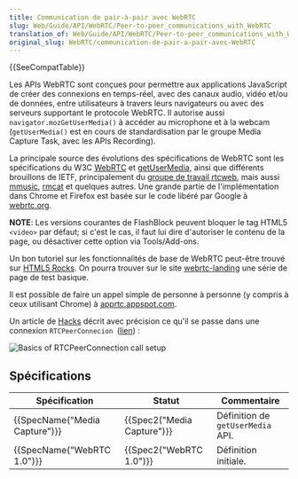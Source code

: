 ```yaml
---
title: Communication de pair-à-pair avec WebRTC
slug: Web/Guide/API/WebRTC/Peer-to-peer_communications_with_WebRTC
translation_of: Web/Guide/API/WebRTC/Peer-to-peer_communications_with_WebRTC
original_slug: WebRTC/communication-de-pair-a-pair-avec-WebRTC
---
```

{{SeeCompatTable}}

Les APIs WebRTC sont conçues pour permettre aux applications JavaScript de créer des connexions en temps-réel, avec des canaux audio, vidéo et/ou de données, entre utilisateurs à travers leurs navigateurs ou avec des serveurs supportant le protocole WebRTC. Il autorise aussi `navigator.mozGetUserMedia()` à accéder au microphone et à la webcam (`getUserMedia()` est en cours de standardisation par le groupe Media Capture Task, avec les APIs Recording).

La principale source des évolutions des spécifications de WebRTC sont les spécifications du W3C [WebRTC](http://dev.w3.org/2011/webrtc/editor/webrtc.html) et [getUserMedia](http://dev.w3.org/2011/webrtc/editor/getusermedia.html), ainsi que différents brouillons de IETF, principalement du [groupe de travail rtcweb](http://tools.ietf.org/wg/rtcweb/), mais aussi [mmusic](http://tools.ietf.org/wg/mmusic/), [rmcat](http://tools.ietf.org/wg/rmcat/) et quelques autres. Une grande partie de l'implémentation dans Chrome et Firefox est basée sur le code libéré par Google à [webrtc.org](http://www.webrtc.org/reference).

**NOTE**:  Les versions courantes de FlashBlock peuvent bloquer le tag HTML5 `<video>` par défaut; si c'est le cas, il faut lui dire d'autoriser le contenu de la page, ou désactiver cette option via Tools/Add-ons.

Un bon tutoriel sur les fonctionnalités de base de WebRTC peut-être trouvé sur [HTML5 Rocks](http://www.html5rocks.com/en/tutorials/webrtc/basics/). On pourra trouver sur le site [webrtc-landing](http://mozilla.github.com/webrtc-landing) une série de page de test basique.

Il est possible de faire un appel simple de personne à personne  (y compris à ceux utilisant Chrome) à [apprtc.appspot.com](https://apprtc.appspot.com/).

Un article de [Hacks](https://hacks.mozilla.org/category/webrtc/) décrit avec précision ce qu'il se passe dans une connexion `RTCPeerConnecion `([lien](https://hacks.mozilla.org/2013/05/embedding-webrtc-video-chat-right-into-your-website/)) :

![Basics of RTCPeerConnection call setup](webRTC-BasicsOfHowItWorks2.png)

## Spécifications

| Spécification                            | Statut                               | Commentaire                       |
| ---------------------------------------- | ------------------------------------ | --------------------------------- |
| {{SpecName("Media Capture")}} | {{Spec2("Media Capture")}} | Définition de `getUserMedia` API. |
| {{SpecName("WebRTC 1.0")}}     | {{Spec2("WebRTC 1.0")}}     | Définition initiale.              |
